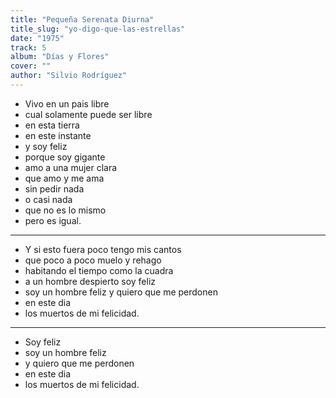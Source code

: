 ```yaml
---
title: "Pequeña Serenata Diurna"
title_slug: "yo-digo-que-las-estrellas"
date: "1975"
track: 5
album: "Días y Flores"
cover: ""
author: "Silvio Rodríguez"
---
```



- Vivo en un pais libre
- cual solamente puede ser libre
- en esta tierra
- en este instante
- y soy feliz
- porque soy gigante
- amo a una mujer clara
- que amo y me ama
- sin pedir nada
- o casi nada
- que no es lo mismo
- pero es igual.

---

- Y si esto fuera poco tengo mis cantos
- que poco a poco muelo y rehago
- habitando el tiempo como la cuadra
- a un hombre despierto soy feliz
- soy un hombre feliz y quiero que me perdonen
- en este dia
- los muertos de mi felicidad.

---

- Soy feliz
- soy un hombre feliz
- y quiero que me perdonen
- en este dia
- los muertos de mi felicidad.
